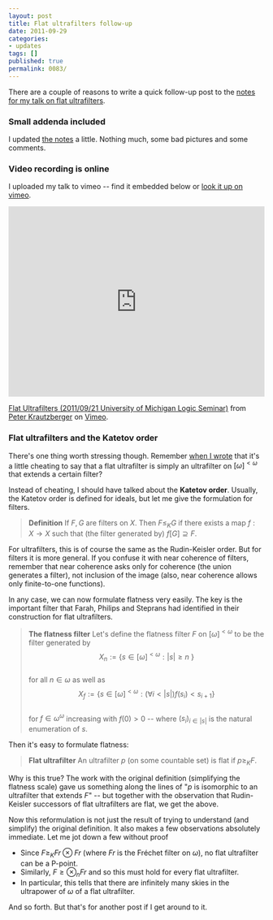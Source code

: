 ```yaml
---
layout: post
title: Flat ultrafilters follow-up
date: 2011-09-29
categories:
- updates
tags: []
published: true
permalink: 0083/
---
```


There are a couple of reasons to write a quick follow-up post to the [notes for my talk on flat ultrafilters](/0082/ "Flat Ultrafilters (Michigan Logic Seminar Sept 21, 2011)").

### Small addenda included

I updated [the notes](/0082/) a little. Nothing much, some bad pictures and some comments.

### Video recording is online

I uploaded my talk to vimeo -- find it embedded below or [look it up on vimeo](http://vimeo.com/29738390).

<iframe src="https://player.vimeo.com/video/29738390" width="100%" height="375" frameborder="0" webkitallowfullscreen mozallowfullscreen allowfullscreen></iframe>

[Flat Ultrafilters (2011/09/21 University of Michigan Logic Seminar)](http://vimeo.com/29738390) from [Peter Krautzberger](http://vimeo.com/user2937952) on [Vimeo](http://vimeo.com).

### Flat ultrafilters and the Katetov order

There's one thing worth stressing though. Remember [when I wrote](/0082/ "Flat Ultrafilters (Michigan Logic Seminar Sept 21, 2011)") that it's a little cheating to say that a flat ultrafilter is simply an ultrafilter on $[\omega]^{<\omega}$ that extends a certain filter?

Instead of cheating, I should have talked about the **Katetov order**. Usually, the Katetov order is defined for ideals, but let me give the formulation for filters.

> **Definition** If $F,G$ are filters on $X$. Then $F\leq_K G$ if there exists a map $f:X \to X$ such that (the filter generated by) $f[G] \supseteq F$.

For ultrafilters, this is of course the same as the Rudin-Keisler order. But for filters it is more general. If you confuse it with near coherence of filters, remember that near coherence asks only for coherence (the union generates a filter), not inclusion of the image (also, near coherence allows only finite-to-one functions).

In any case, we can now formulate flatness very easily. The key is the important filter that Farah, Philips and Steprans had identified in their construction for flat ultrafilters.

> **The flatness filter** Let's define the flatness filter $F$ on $[\omega]^{<\omega}$ to be the filter generated by  
>  $$X_n := \{ s\in [\omega]^{<\omega}: |s|\geq n\ \}$$  
>  for all $n \in \omega$ as well as  
>  $$X_f := \{s \in [\omega]^{<\omega}: (\forall i < |s|) f(s_i) < s_{i+1} \}$$  
>  for $f\in \omega^\omega$ increasing with $f(0)>0$ -- where $(s_i)_{i \in |s|}$ is the natural enumeration of $s$.

Then it's easy to formulate flatness:

> **Flat ultrafilter** An ultrafilter $p$ (on some countable set) is flat if $p\geq_K F$.

Why is this true? The work with the original definition (simplifying the flatness scale) gave us something along the lines of "$p$ is isomorphic to an ultrafilter that extends $F$" -- but together with the observation that Rudin-Keisler successors of flat ultrafilters are flat, we get the above.

Now this reformulation is not just the result of trying to understand (and simplify) the original definition. It also makes a few observations absolutely immediate. Let me jot down a few without proof

*   Since $F \geq_K Fr \otimes Fr$ (where $Fr$ is the Fréchet filter on $\omega$), no flat ultrafilter can be a P-point.
*   Similarly, $F\geq \otimes_n Fr$ and so this must hold for every flat ultrafilter.
*   In particular, this tells that there are infinitely many skies in the ultrapower of $\omega$ of a flat ultrafilter.

And so forth. But that's for another post if I get around to it.
